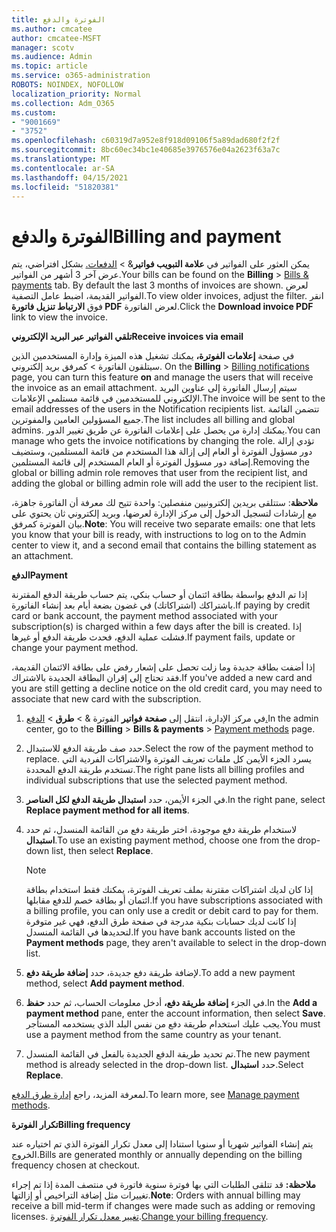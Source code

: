```yaml
---
title: الفوترة والدفع
ms.author: cmcatee
author: cmcatee-MSFT
manager: scotv
ms.audience: Admin
ms.topic: article
ms.service: o365-administration
ROBOTS: NOINDEX, NOFOLLOW
localization_priority: Normal
ms.collection: Adm_O365
ms.custom:
- "9001669"
- "3752"
ms.openlocfilehash: c60319d7a952e8f918d09106f5a89dad680f2f2f
ms.sourcegitcommit: 8bc60ec34bc1e40685e3976576e04a2623f63a7c
ms.translationtype: MT
ms.contentlocale: ar-SA
ms.lasthandoff: 04/15/2021
ms.locfileid: "51820381"
---
```

# <a name="billing-and-payment"></a><span data-ttu-id="59511-102">الفوترة والدفع</span><span class="sxs-lookup"><span data-stu-id="59511-102">Billing and payment</span></span>

<span data-ttu-id="59511-103">يمكن العثور على الفواتير في **علامة التبويب فواتير**&  >  [الدفعات.](https://go.microsoft.com/fwlink/p/?linkid=848039)  بشكل افتراضي، يتم عرض آخر 3 أشهر من الفواتير.</span><span class="sxs-lookup"><span data-stu-id="59511-103">Your bills can be found on the **Billing** > [Bills & payments](https://go.microsoft.com/fwlink/p/?linkid=848039) tab.  By default the last 3 months of invoices are shown.</span></span>  <span data-ttu-id="59511-104">لعرض الفواتير القديمة، اضبط عامل التصفية.</span><span class="sxs-lookup"><span data-stu-id="59511-104">To view older invoices, adjust the filter.</span></span>  <span data-ttu-id="59511-105">انقر فوق **الارتباط تنزيل فاتورة PDF** لعرض الفاتورة.</span><span class="sxs-lookup"><span data-stu-id="59511-105">Click the **Download invoice PDF** link to view the invoice.</span></span>

<span data-ttu-id="59511-106">**تلقي الفواتير عبر البريد الإلكتروني**</span><span class="sxs-lookup"><span data-stu-id="59511-106">**Receive invoices via email**</span></span>

<span data-ttu-id="59511-107">في صفحة **إعلامات الفوترة،** يمكنك تشغيل هذه الميزة وإدارة المستخدمين الذين سيتلقون الفاتورة  >  [](https://go.microsoft.com/fwlink/p/?linkid=853212) كمرفق بريد إلكتروني. </span><span class="sxs-lookup"><span data-stu-id="59511-107">On the **Billing** > [Billing notifications](https://go.microsoft.com/fwlink/p/?linkid=853212) page, you can turn this feature **on** and manage the users that will receive the invoice as an email attachment.</span></span> <span data-ttu-id="59511-108">سيتم إرسال الفاتورة إلى عناوين البريد الإلكتروني للمستخدمين في قائمة مستلمي الإعلامات.</span><span class="sxs-lookup"><span data-stu-id="59511-108">The invoice will be sent to the email addresses of the users in the Notification recipients list.</span></span> <span data-ttu-id="59511-109">تتضمن القائمة جميع المسؤولين العامين والمفوترين.</span><span class="sxs-lookup"><span data-stu-id="59511-109">The list includes all billing and global admins.</span></span>  <span data-ttu-id="59511-110">يمكنك إدارة من يحصل على إعلامات الفاتورة عن طريق تغيير الدور.</span><span class="sxs-lookup"><span data-stu-id="59511-110">You can manage who gets the invoice notifications by changing the role.</span></span>  <span data-ttu-id="59511-111">تؤدي إزالة دور مسؤول الفوترة أو العام إلى إزالة هذا المستخدم من قائمة المستلمين، وستضيف إضافة دور مسؤول الفوترة أو العام المستخدم إلى قائمة المستلمين.</span><span class="sxs-lookup"><span data-stu-id="59511-111">Removing the global or billing admin role removes that user from the recipient list, and adding the global or billing admin role will add the user to the recipient list.</span></span>

<span data-ttu-id="59511-112">**ملاحظة**: ستتلقى بريدين إلكترونيين منفصلين: واحدة تتيح لك معرفة أن الفاتورة جاهزة، مع إرشادات لتسجيل الدخول إلى مركز الإدارة لعرضها، وبريد إلكتروني ثان يحتوي على بيان الفوترة كمرفق.</span><span class="sxs-lookup"><span data-stu-id="59511-112">**Note**: You will receive two separate emails: one that lets you know that your bill is ready, with instructions to log on to the Admin center to view it, and a second email that contains the billing statement as an attachment.</span></span>

<span data-ttu-id="59511-113">**الدفع**</span><span class="sxs-lookup"><span data-stu-id="59511-113">**Payment**</span></span>

<span data-ttu-id="59511-114">إذا تم الدفع بواسطة بطاقة ائتمان أو حساب بنكي، يتم حساب طريقة الدفع المقترنة باشتراكك (اشتراكاتك) في غضون بضعة أيام بعد إنشاء الفاتورة.</span><span class="sxs-lookup"><span data-stu-id="59511-114">If paying by credit card or bank account, the payment method associated with your subscription(s) is charged within a few days after the bill is created.</span></span> <span data-ttu-id="59511-115">إذا فشلت عملية الدفع، فحدث طريقة الدفع أو غيرها.</span><span class="sxs-lookup"><span data-stu-id="59511-115">If payment fails, update or change your payment method.</span></span>

<span data-ttu-id="59511-116">إذا أضفت بطاقة جديدة وما زلت تحصل على إشعار رفض على بطاقة الائتمان القديمة، فقد تحتاج إلى إقران البطاقة الجديدة بالاشتراك.</span><span class="sxs-lookup"><span data-stu-id="59511-116">If you've added a new card and you are still getting a decline notice on the old credit card, you may need to associate that new card with the subscription.</span></span>

1. <span data-ttu-id="59511-117">في مركز الإدارة، انتقل إلى **صفحة فواتير** الفوترة &  >  **طرق**  >  [الدفع.](https://go.microsoft.com/fwlink/p/?linkid=2018806)</span><span class="sxs-lookup"><span data-stu-id="59511-117">In the admin center, go to the **Billing** > **Bills & payments** > [Payment methods](https://go.microsoft.com/fwlink/p/?linkid=2018806) page.</span></span>

2. <span data-ttu-id="59511-118">حدد صف طريقة الدفع للاستبدال.</span><span class="sxs-lookup"><span data-stu-id="59511-118">Select the row of the payment method to replace.</span></span> <span data-ttu-id="59511-119">يسرد الجزء الأيمن كل ملفات تعريف الفوترة والاشتراكات الفردية التي تستخدم طريقة الدفع المحددة.</span><span class="sxs-lookup"><span data-stu-id="59511-119">The right pane lists all billing profiles and individual subscriptions that use the selected payment method.</span></span>

3. <span data-ttu-id="59511-120">في الجزء الأيمن، حدد **استبدال طريقة الدفع لكل العناصر**.</span><span class="sxs-lookup"><span data-stu-id="59511-120">In the right pane, select **Replace payment method for all items**.</span></span>

4. <span data-ttu-id="59511-121">لاستخدام طريقة دفع موجودة، اختر طريقة دفع من القائمة المنسدل، ثم حدد **استبدال**.</span><span class="sxs-lookup"><span data-stu-id="59511-121">To use an existing payment method, choose one from the drop-down list, then select **Replace**.</span></span>

    > [!NOTE]
    > <span data-ttu-id="59511-122">إذا كان لديك اشتراكات مقترنة بملف تعريف الفوترة، يمكنك فقط استخدام بطاقة ائتمان أو بطاقة خصم للدفع مقابلها.</span><span class="sxs-lookup"><span data-stu-id="59511-122">If you have subscriptions associated with a billing profile, you can only use a credit or debit card to pay for them.</span></span> <span data-ttu-id="59511-123">إذا كانت لديك حسابات  بنكية مدرجة في صفحة طرق الدفع، فهي غير متوفرة لتحديدها في القائمة المنسدل.</span><span class="sxs-lookup"><span data-stu-id="59511-123">If you have bank accounts listed on the **Payment methods** page, they aren't available to select in the drop-down list.</span></span>

5. <span data-ttu-id="59511-124">لإضافة طريقة دفع جديدة، حدد **إضافة طريقة دفع**.</span><span class="sxs-lookup"><span data-stu-id="59511-124">To add a new payment method, select **Add payment method**.</span></span>

6. <span data-ttu-id="59511-125">في الجزء **إضافة طريقة دفع،** أدخل معلومات الحساب، ثم حدد **حفظ**.</span><span class="sxs-lookup"><span data-stu-id="59511-125">In the **Add a payment method** pane, enter the account information, then select **Save**.</span></span> <span data-ttu-id="59511-126">يجب عليك استخدام طريقة دفع من نفس البلد الذي يستخدمه المستأجر.</span><span class="sxs-lookup"><span data-stu-id="59511-126">You must use a payment method from the same country as your tenant.</span></span>

7. <span data-ttu-id="59511-127">تم تحديد طريقة الدفع الجديدة بالفعل في القائمة المنسدل.</span><span class="sxs-lookup"><span data-stu-id="59511-127">The new payment method is already selected in the drop-down list.</span></span> <span data-ttu-id="59511-128">حدد **استبدال**.</span><span class="sxs-lookup"><span data-stu-id="59511-128">Select **Replace**.</span></span>

<span data-ttu-id="59511-129">لمعرفة المزيد، راجع [إدارة طرق الدفع](https://docs.microsoft.com/microsoft-365/commerce/billing-and-payments/manage-payment-methods).</span><span class="sxs-lookup"><span data-stu-id="59511-129">To learn more, see [Manage payment methods](https://docs.microsoft.com/microsoft-365/commerce/billing-and-payments/manage-payment-methods).</span></span>

<span data-ttu-id="59511-130">**تكرار الفوترة**</span><span class="sxs-lookup"><span data-stu-id="59511-130">**Billing frequency**</span></span>

<span data-ttu-id="59511-131">يتم إنشاء الفواتير شهريا أو سنويا استنادا إلى معدل تكرار الفوترة الذي تم اختياره عند الخروج.</span><span class="sxs-lookup"><span data-stu-id="59511-131">Bills are generated monthly or annually depending on the billing frequency chosen at checkout.</span></span>  

<span data-ttu-id="59511-132">**ملاحظة:** قد تتلقى الطلبات التي بها فوترة سنوية فاتورة في منتصف المدة إذا تم إجراء تغييرات مثل إضافة التراخيص أو إزالتها.</span><span class="sxs-lookup"><span data-stu-id="59511-132">**Note**: Orders with annual billing may receive a bill mid-term if changes were made such as adding or removing licenses.</span></span> <span data-ttu-id="59511-133">[تغيير معدل تكرار الفوترة](https://docs.microsoft.com/microsoft-365/commerce/billing-and-payments/change-payment-frequency).</span><span class="sxs-lookup"><span data-stu-id="59511-133">[Change your billing frequency](https://docs.microsoft.com/microsoft-365/commerce/billing-and-payments/change-payment-frequency).</span></span>
